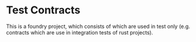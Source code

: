 # Test Contracts

This is a foundry project, which consists of which are used in test only
(e.g. contracts which are use in integration tests of rust projects).
